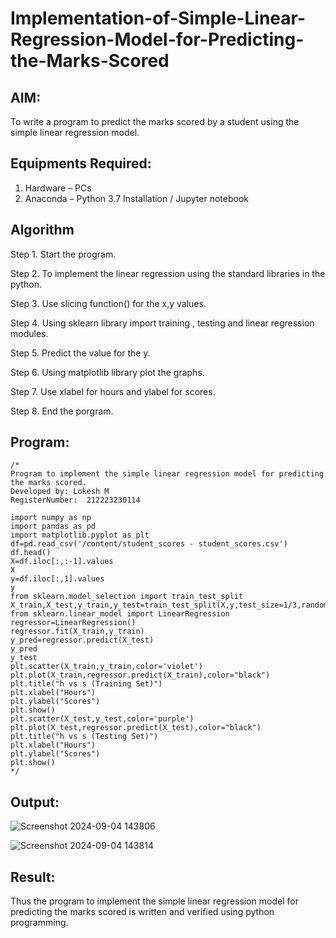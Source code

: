 # Implementation-of-Simple-Linear-Regression-Model-for-Predicting-the-Marks-Scored

## AIM:
To write a program to predict the marks scored by a student using the simple linear regression model.

## Equipments Required:
1. Hardware – PCs
2. Anaconda – Python 3.7 Installation / Jupyter notebook

## Algorithm
Step 1. Start the program.

Step 2. To implement the linear regression using the standard libraries in the python.

Step 3. Use slicing function() for the x,y values.

Step 4. Using sklearn library import training , testing and linear regression modules.

Step 5. Predict the value for the y.

Step 6. Using matplotlib library plot the graphs.

Step 7. Use xlabel for hours and ylabel for scores.

Step 8. End the porgram.
## Program:
```
/*
Program to implement the simple linear regression model for predicting the marks scored.
Developed by: Lokesh M
RegisterNumber:  212223230114

import numpy as np
import pandas as pd
import matplotlib.pyplot as plt
df=pd.read_csv('/content/student_scores - student_scores.csv')
df.head()
X=df.iloc[:,:-1].values
X
y=df.iloc[:,1].values
y
from sklearn.model_selection import train_test_split
X_train,X_test,y_train,y_test=train_test_split(X,y,test_size=1/3,random_state=0)
from sklearn.linear_model import LinearRegression
regressor=LinearRegression()
regressor.fit(X_train,y_train)
y_pred=regressor.predict(X_test)
y_pred
y_test
plt.scatter(X_train,y_train,color='violet')
plt.plot(X_train,regressor.predict(X_train),color="black")
plt.title("h vs s (Training Set)")
plt.xlabel("Hours")
plt.ylabel("Scores")
plt.show()
plt.scatter(X_test,y_test,color='purple')
plt.plot(X_test,regressor.predict(X_test),color="black")
plt.title("h vs s (Testing Set)")
plt.xlabel("Hours")
plt.ylabel("Scores")
plt.show()
*/
```

## Output:
![Screenshot 2024-09-04 143806](https://github.com/user-attachments/assets/ecaaec3f-5c7f-464f-af9e-c192cfc998ca)

![Screenshot 2024-09-04 143814](https://github.com/user-attachments/assets/e71037db-d3e1-4a05-8480-df07a7adb421)


## Result:
Thus the program to implement the simple linear regression model for predicting the marks scored is written and verified using python programming.
